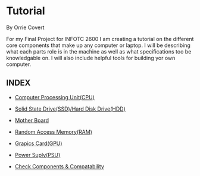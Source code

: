 # Tutorial
By Orrie Covert

For my Final Project for INFOTC 2600 I am creating a tutorial on the different core components that make up any computer or laptop. I will be describing what each parts role is in the machine as well as what specifications too be knowledgable on. I will also include helpful tools for building yor own computer. 

## INDEX

* [Computer Processing Unit(CPU)](/Covert_CPU.md)

* [Solid State Drive(SSD)/Hard Disk Drive(HDD)](/Covert_Drives)

* [Mother Board](/Covert_MB)

* [Random Access Memory(RAM)](/Covert_RAM)

* [Grapics Card(GPU)](/Covert_GPU)

* [Power Suply(PSU)](/Covert_PSU)

* [Check Components & Compatability](/Covert_Build)
